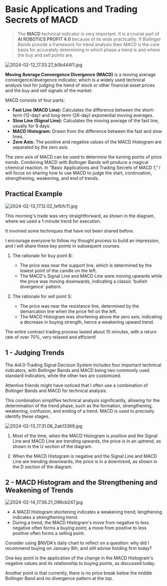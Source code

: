 # Basic Applications and Trading Secrets of MACD

> The **MACD** technical indicator is very important. It is a crucial part of **AI ROBOTICS PROFIT 4.0** because of its wide practicality. If *Bollinger Bands* provide a framework for trend analysis then *MACD* is the core basis for accurately determining in which phase a trend is and where the buy and sell points are.

![2024-02-12_17.33.27_b0b444f1.jpg](notes/images/2024-02-12_17.33.27_b0b444f1.jpg)

**Moving Average Convergence Divergence (MACD)** is a moving average convergence/divergence indicator, which is a widely used technical analysis tool for judging the trend of stock or other financial asset prices and the buy and sell signals of the market.

MACD consists of four parts:

* **Fast Line (MACD Line):** Calculates the difference between the short-term (12-day) and long-term (26-day) exponential moving averages.
* **Slow Line (Signal Line):** Calculates the moving average of the fast line, usually for 9 days.
* **MACD Histogram:** Drawn from the difference between the fast and slow lines.
* **Zero Axis:** The positive and negative values of the MACD Histogram are separated by the zero axis.

The zero axis of MACD can be used to determine the turning points of price trends. Combining MACD with Bollinger Bands will produce a magical chemical reaction.
In "Basic Applications and Trading Secrets of MACD 1," I will focus on sharing how to use MACD to judge the start, continuation, strengthening, weakening, and end of trends.

## Practical Example

![2024-02-13_17.12.02_1efbfc11.jpg](notes/images/2024-02-13_17.12.02_1efbfc11.jpg)

This morning's trade was very straightforward, as shown in the diagram, where we used a 1-minute trend for execution.

It involved some techniques that have not been shared before.

I encourage everyone to follow my thought process to build an impression, and I will share these key points in subsequent courses.

1. The rationale for buy point B:
    * The price was near the support line, which is determined by the lowest point of the candle on the left.
    * The MACD's Signal Line and MACD Line were moving upwards while the price was moving downwards, indicating a classic 'bullish divergence' pattern.

2. The rationale for sell point S:
    * The price was near the resistance line, determined by the demarcation line when the price fell on the left.
    * The MACD Histogram was shortening above the zero axis, indicating a decrease in buying strength, hence a weakening upward trend.

The entire contract trading process lasted about 15 minutes, with a return rate of over 70%, very relaxed and efficient!

## 1 - Judging Trends

The Ai4.0-Trading Signal Decision System includes four important technical indicators, with Bollinger Bands and MACD being two commonly used standard indicators, while the other two are customized.

Attentive friends might have noticed that I often use a combination of Bollinger Bands and MACD for technical analysis.

This combination simplifies technical analysis significantly, allowing for the determination of the trend phase, such as the formation, strengthening, weakening, confusion, and ending of a trend. MACD is used to precisely identify these stages.

![2024-02-13_17.31.08_2ab13369.jpg](notes/images/2024-02-13_17.31.08_2ab13369.jpg)

1. Most of the time, when the MACD Histogram is positive and the Signal Line and MACD Line are trending upwards, the price is in an uptrend, as shown in the U section of the diagram.

2. When the MACD Histogram is negative and the Signal Line and MACD Line are trending downwards, the price is in a downtrend, as shown in the D section of the diagram.

## 2 - MACD Histogram and the Strengthening and Weakening of Trends

![2024-02-14_17.56.21_096cb247.jpg](notes/images/2024-02-14_17.56.21_096cb247.jpg)

* A MACD Histogram shortening indicates a weakening trend; lengthening indicates a strengthening trend.
* During a trend, the MACD Histogram's move from negative to less negative often forms a buying point; a move from positive to less positive often forms a selling point.

Consider using $NVDA's daily chart to reflect on a question: why did I recommend buying on January 8th, and still advise holding firm today?

One key point is the application of the change in the MACD Histogram's negative values and its relationship to buying points, as discussed today.

Another point is that currently, there is no price break below the middle Bollinger Band and no divergence pattern at the top.

